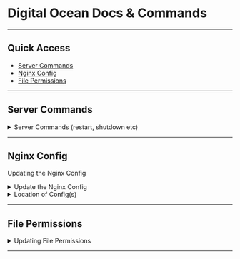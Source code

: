 # Digital Ocean Docs & Commands

---

## Quick Access

- [Server Commands](#server-commands)
- [Nginx Config](#nginx-config)
- [File Permissions](#file-permissions)


---

## Server Commands

<details>
  <summary>Server Commands (restart, shutdown etc)</summary>


**Restart Nginx**
This is usually required after before config or server-related changes take effect.

```bash
# Restart Nginx
sudo service nginx restart
```
</details>


---


## Nginx Config
Updating the Nginx Config 

<details>
  <summary>Update the Nginx Config</summary>
  

```bash
# do something here
```

**Test the Changes before Re-starting Nginx:**

```bash
sudo nginx -t
```
  
</details>

<details>
  <summary>Location of Config(s)</summary>
  
**Location of Nginx Configs**
NOTE: the `default` files are literally the default configs. It's best NOT to modify them, but rather clone them, then make changes to the cloned copy.

- `/etc/nginx/sites-enabled/default`: handles which sites (ie domains) are enabled in nginx.
- `/etc/nginx/sites-available/default`: handles which sites (ie domains) are publicly accessible in nginx.

  
  
</details>

---

## File Permissions

<details>
  <summary>Updating File Permissions</summary>
  
**Change Files Permissions to: Read, Write**

```bash
# 755 makes public to the user
sudo chmod -R 755
```

**Assign Permissions to Current User**

```bash
# Assigns public folder to current user's ownership
sudo chown -R $USER:$USER /var/www/example.com/html
```
  
</details>

---





















